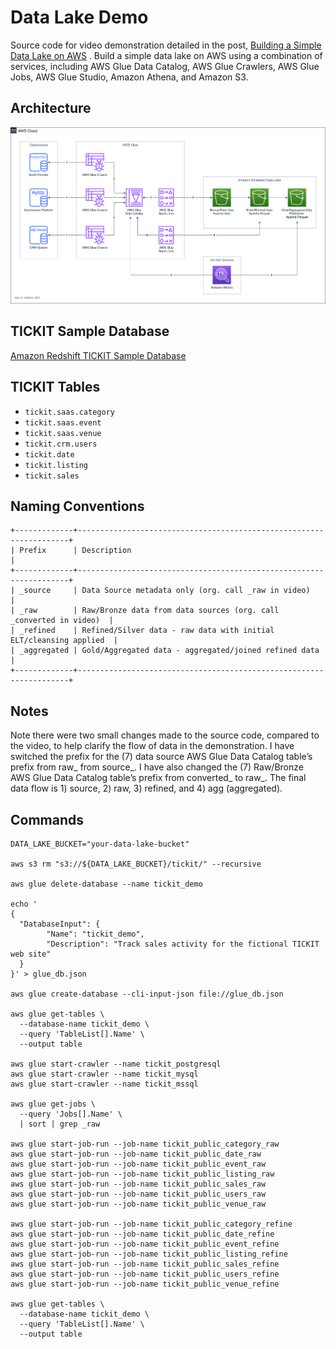 # Data Lake Demo

Source code for video demonstration detailed in the
post, [Building a Simple Data Lake on AWS](https://garystafford.medium.com/building-a-simple-data-lake-on-aws-df21ca092e32)
. Build a simple data lake on AWS using a combination of services, including AWS Glue Data Catalog, AWS Glue Crawlers,
AWS Glue Jobs, AWS Glue Studio, Amazon Athena, and Amazon S3.

## Architecture

![Architecture](./diagram/diagram.png)

## TICKIT Sample Database

[Amazon Redshift TICKIT Sample Database](https://docs.aws.amazon.com/redshift/latest/dg/c_sampledb.html)

## TICKIT Tables

- `tickit.saas.category`
- `tickit.saas.event`
- `tickit.saas.venue`
- `tickit.crm.users`
- `tickit.date`
- `tickit.listing`
- `tickit.sales`

## Naming Conventions

```text
+-------------+--------------------------------------------------------------------+
| Prefix      | Description                                                        |
+-------------+--------------------------------------------------------------------+
| _source     | Data Source metadata only (org. call _raw in video)                |
| _raw        | Raw/Bronze data from data sources (org. call _converted in video)  |
| _refined    | Refined/Silver data - raw data with initial ELT/cleansing applied  |
| _aggregated | Gold/Aggregated data - aggregated/joined refined data              |
+-------------+--------------------------------------------------------------------+
```

## Notes

Note there were two small changes made to the source code, compared to the video, to help clarify the flow of data in the demonstration. I have switched the prefix for the (7) data source AWS Glue Data Catalog table’s prefix from raw_ from source_. I have also changed the (7) Raw/Bronze AWS Glue Data Catalog table’s prefix from converted_ to raw_. The final data flow is 1) source, 2) raw, 3) refined, and 4) agg (aggregated).

## Commands

```shell
DATA_LAKE_BUCKET="your-data-lake-bucket"

aws s3 rm "s3://${DATA_LAKE_BUCKET}/tickit/" --recursive

aws glue delete-database --name tickit_demo

echo '
{
  "DatabaseInput": {
        "Name": "tickit_demo",
        "Description": "Track sales activity for the fictional TICKIT web site"
  }
}' > glue_db.json

aws glue create-database --cli-input-json file://glue_db.json

aws glue get-tables \
  --database-name tickit_demo \
  --query 'TableList[].Name' \
  --output table

aws glue start-crawler --name tickit_postgresql
aws glue start-crawler --name tickit_mysql
aws glue start-crawler --name tickit_mssql

aws glue get-jobs \
  --query 'Jobs[].Name' \
  | sort | grep _raw

aws glue start-job-run --job-name tickit_public_category_raw
aws glue start-job-run --job-name tickit_public_date_raw
aws glue start-job-run --job-name tickit_public_event_raw
aws glue start-job-run --job-name tickit_public_listing_raw
aws glue start-job-run --job-name tickit_public_sales_raw
aws glue start-job-run --job-name tickit_public_users_raw
aws glue start-job-run --job-name tickit_public_venue_raw

aws glue start-job-run --job-name tickit_public_category_refine
aws glue start-job-run --job-name tickit_public_date_refine
aws glue start-job-run --job-name tickit_public_event_refine
aws glue start-job-run --job-name tickit_public_listing_refine
aws glue start-job-run --job-name tickit_public_sales_refine
aws glue start-job-run --job-name tickit_public_users_refine
aws glue start-job-run --job-name tickit_public_venue_refine

aws glue get-tables \
  --database-name tickit_demo \
  --query 'TableList[].Name' \
  --output table
```
